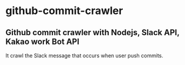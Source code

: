 # github-commit-crawler

## Github commit crawler with Nodejs, Slack API, Kakao work Bot API

It crawl the Slack message that occurs when user push commits.
